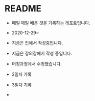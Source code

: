 # README

- 매일 매일 배운 것을 기록하는 레포트입니다.
- 2020-12-29~


- 지금은 집에서 작성중입니다. 
- 지금은 강의장에서 작성 중입니다. 
- 머징과정에서 수정했습니다.
- 2일차 기록
- 3일차 기록
- 

